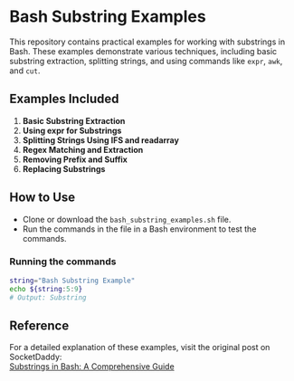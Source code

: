 
# Bash Substring Examples

This repository contains practical examples for working with substrings in Bash. These examples demonstrate various techniques, including basic substring extraction, splitting strings, and using commands like `expr`, `awk`, and `cut`.

## Examples Included

1. **Basic Substring Extraction**
2. **Using expr for Substrings**
3. **Splitting Strings Using IFS and readarray**
4. **Regex Matching and Extraction**
5. **Removing Prefix and Suffix**
6. **Replacing Substrings**

## How to Use

- Clone or download the `bash_substring_examples.sh` file.
- Run the commands in the file in a Bash environment to test the commands.

### Running the commands
```bash
string="Bash Substring Example"
echo ${string:5:9}
# Output: Substring
```

## Reference

For a detailed explanation of these examples, visit the original post on SocketDaddy:  
[Substrings in Bash: A Comprehensive Guide](https://socketdaddy.com/linux/substrings-in-bash-a-comprehensive-guide/?source=github&medium=example_code&campaign=readme)
